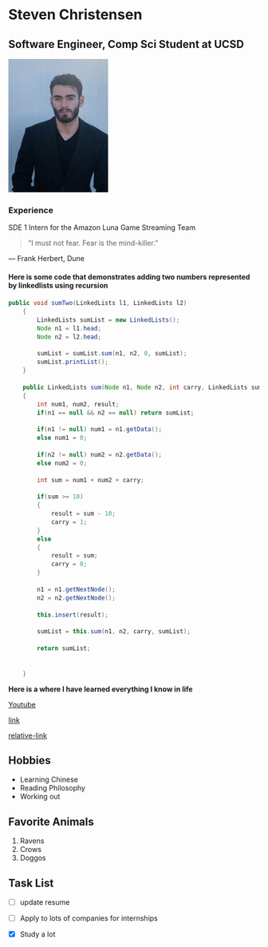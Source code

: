 # Steven Christensen
## Software Engineer, Comp Sci Student at UCSD

<img src="IMG_2598.jpg" alt="this is an image" width="200"/>

### Experience

SDE 1 Intern for the Amazon Luna Game Streaming Team


> “I must not fear. Fear is the mind-killer.”

― Frank Herbert, Dune

#### Here is some code that demonstrates adding two numbers represented by linkedlists using recursion
```java
public void sumTwo(LinkedLists l1, LinkedLists l2)
	{
		LinkedLists sumList = new LinkedLists();
		Node n1 = l1.head;
		Node n2 = l2.head;
		
		sumList = sumList.sum(n1, n2, 0, sumList);
		sumList.printList();
	}
	
	public LinkedLists sum(Node n1, Node n2, int carry, LinkedLists sumList)
	{
		int num1, num2, result;
		if(n1 == null && n2 == null) return sumList;
		
		if(n1 != null) num1 = n1.getData();
		else num1 = 0;
		
		if(n2 != null) num2 = n2.getData();
		else num2 = 0;
		
		int sum = num1 + num2 + carry;
		
		if(sum >= 10)
		{
			result = sum - 10;
			carry = 1;
		}
		else
		{
			result = sum;
			carry = 0;
		}
		
		n1 = n1.getNextNode();
		n2 = n2.getNextNode();
		
		this.insert(result);
		
		sumList = this.sum(n1, n2, carry, sumList);
		
		return sumList;
		 
		
	}
```

**Here is a where I have learned everything I know in life**

[Youtube](https://www.youtube.com)

[link](#experience)

[relative-link](README.md)

## Hobbies
- Learning Chinese
- Reading Philosophy
- Working out

## Favorite Animals
1. Ravens
2. Crows
3. Doggos
   
## Task List
  - [ ] update resume
  - [ ] Apply to lots of companies for internships
  - [x] Study a lot

